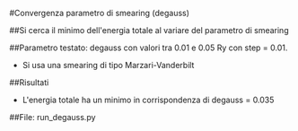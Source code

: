 #Convergenza parametro di smearing (degauss)

##Si cerca il minimo dell'energia totale al variare del parametro di smearing

##Parametro testato: degauss con valori tra 0.01 e 0.05 Ry con step = 0.01.
- Si usa una smearing di tipo Marzari-Vanderbilt

##Risultati
- L'energia totale ha un minimo in corrispondenza di degauss = 0.035

##File: run_degauss.py
